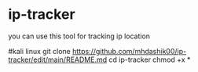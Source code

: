 # ip-tracker
you can use this tool for tracking ip location

#kali linux
git clone https://github.com/mhdashik00/ip-tracker/edit/main/README.md
cd ip-tracker
chmod +x *

